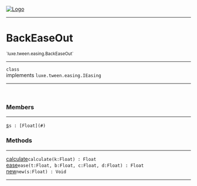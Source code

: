 
[![Logo](../../../../images/logo.png)](../../../../api/index.html)

---



<h1>BackEaseOut</h1>
<small>`luxe.tween.easing.BackEaseOut`</small>



---

`class`<br/>implements <code><span>luxe.tween.easing.IEasing</span></code>

---

&nbsp;
&nbsp;



<h3>Members</h3> <hr/><span class="member apipage">
                <a name="s"><a class="lift" href="#s">s</a></a><code class="signature apipage">s : [Float](#)</code><br/></span>
            <span class="small_desc_flat"></span>





<h3>Methods</h3> <hr/><span class="method apipage">
            <a name="calculate"><a class="lift" href="#calculate">calculate</a></a><code class="signature apipage">calculate(k:Float<span></span>) : Float</code><br/><span class="small_desc_flat"></span>
        </span>
    <span class="method apipage">
            <a name="ease"><a class="lift" href="#ease">ease</a></a><code class="signature apipage">ease(t:Float<span></span>, b:Float<span></span>, c:Float<span></span>, d:Float<span></span>) : Float</code><br/><span class="small_desc_flat"></span>
        </span>
    <span class="method apipage">
            <a name="new"><a class="lift" href="#new">new</a></a><code class="signature apipage">new(s:Float<span></span>) : Void</code><br/><span class="small_desc_flat"></span>
        </span>
    





---

&nbsp;
&nbsp;
&nbsp;
&nbsp;